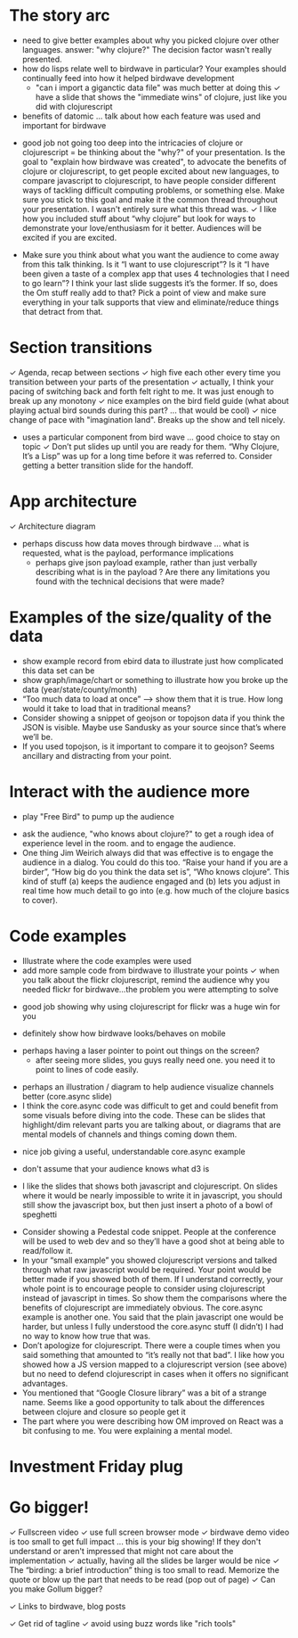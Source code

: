 # The story arc
- need to give better examples about why you picked clojure over other languages.  answer:  "why clojure?"  The decision factor wasn't really presented.
- how do lisps relate well to birdwave in particular?  Your examples should continually feed into how it helped birdwave development
  - "can i import a giganctic data file" was much better at doing this
✓ have a slide that shows the "immediate wins" of clojure, just like you did with clojurescript
- benefits of datomic ... talk about how each feature was used and important for birdwave
+ good job not going too deep into the intricacies of clojure or clojurescript
= be thinking about the "why?" of your presentation.  Is the goal to "explain how birdwave was created", to advocate the benefits of clojure or clojurescript, to get people excited about new languages, to compare javascript to clojurescript, to have people consider different ways of tackling difficult computing problems, or something else.  Make sure you stick to this goal and make it the common thread throughout your presentation.  I wasn't entirely sure what this thread was.
✓ I like how you included stuff about “why clojure” but look for ways to demonstrate your love/enthusiasm for it better. Audiences will be excited if you are excited.
- Make sure you think about what you want the audience to come away from this talk thinking.  Is it “I want to use clojurescript”? Is it “I have been given a taste of a complex app that uses 4 technologies that I need to go learn”? I think your last slide suggests it’s the former. If so, does the Om stuff really add to that? Pick a point of view and make sure everything in your talk supports that view and eliminate/reduce things that detract from that.

# Section transitions
✓ Agenda, recap between sections
✓ high five each other every time you transition between your parts of the presentation
   ✓ actually, I think your pacing of switching back and forth felt right to me.  It was just enough to break up any monotony
✓ nice examples on the bird field guide (what about playing actual bird sounds during this part? ... that would be cool)
✓ nice change of pace with "imagination land".  Breaks up the show and tell nicely.
   + uses a particular component from bird wave ... good choice to stay on topic
✓ Don’t put slides up until you are ready for them.  “Why Clojure, It’s a Lisp” was up for a long time before it was referred to. Consider getting a better transition slide for the handoff.

# App architecture
✓ Architecture diagram
- perhaps discuss how data moves through birdwave ... what is requested, what is the payload, performance implications
   - perhaps give json payload example, rather than just verbally describing what is in the payload
? Are there any limitations you found with the technical decisions that were made?

# Examples of the size/quality of the data
- show example record from ebird data to illustrate just how complicated this data set can be
- show graph/image/chart or something to illustrate how you broke up the data (year/state/county/month)
- “Too much data to load at once” —> show them that it is true. How long would it take to load that in traditional means?
- Consider showing a snippet of geojson or topojson data if you think the JSON is visible. Maybe use Sandusky as your source since that’s where we’ll be.
- If you used topojson, is it important to compare it to geojson?  Seems ancillary and distracting from your point.

# Interact with the audience more
+ play "Free Bird" to pump up the audience
- ask the audience, "who knows about clojure?" to get a rough idea of experience level in the room.  and to engage the audience.
- One thing Jim Weirich always did that was effective is to engage the audience in a dialog.  You could do this too.  “Raise your hand if you are a birder”, “How big do you think the data set is”, “Who knows clojure”.  This kind of stuff (a) keeps the audience engaged and (b) lets you adjust in real time how much detail to go into (e.g. how much of the clojure basics to cover).

# Code examples
- Illustrate where the code examples were used
- add more sample code from birdwave to illustrate your points
✓ when you talk about the flickr clojurescript, remind the audience why you needed flickr for birdwave...the problem you were attempting to solve
+ good job showing why using clojurescript for flickr was a huge win for you
- definitely show how birdwave looks/behaves on mobile
+ perhaps having a laser pointer to point out things on the screen?
   - after seeing more slides, you guys really need one.  you need it to point to lines of code easily.
- perhaps an illustration / diagram to help audience visualize channels better (core.async slide)
- I think the core.async code was difficult to get and could benefit from some visuals before diving into the code.  These can be slides that highlight/dim relevant parts you are talking about, or diagrams that are mental models of channels and things coming down them.
+ nice job giving a useful, understandable core.async example
- don't assume that your audience knows what d3 is
+ I like the slides that shows both javascript and clojurescript.  On slides where it would be nearly impossible to write it in javascript, you should still show the javascript box, but then just insert a photo of a bowl of speghetti
- Consider showing a Pedestal code snippet. People at the conference will be used to web dev and so they’ll have a good shot at being able to read/follow it.
- In your “small example” you showed clojurescript versions and talked through what raw javascript would be required. Your point would be better made if you showed both of them. If I understand correctly, your whole point is to encourage people to consider using clojurescript instead of javascript in times. So show them the comparisons where the benefits of clojurescript are immediately obvious.  The core.async example is another one. You said that the plain javascript one would be harder, but unless I fully understood the core.async stuff (I didn’t) I had no way to know how true that was.
- Don’t apologize for clojurescript. There were a couple times when you said something that amounted to “it’s really not that bad”. I like how you showed how a JS version mapped to a clojurescript version (see above) but no need to defend clojurescript in cases when it offers no significant advantages.
- You mentioned that “Google Closure library” was a bit of a strange name. Seems like a good opportunity to talk about the differences between clojure and closure so people get it
- The part where you were describing how OM improved on React was a bit confusing to me. You were explaining a mental model.

# Investment Friday plug

# Go bigger!
✓ Fullscreen video
✓ use full screen browser mode
✓ birdwave demo video is too small to get full impact ... this is your big showing!  If they don't understand or aren't impressed that might not care about the implementation
✓ actually, having all the slides be larger would be nice
✓ The “birding: a brief introduction” thing is too small to read.  Memorize the quote or blow up the part that needs to be read (pop out of page)
✓ Can you make Gollum bigger?

✓ Links to birdwave, blog posts

✓ Get rid of tagline
✓ avoid using buzz words like "rich tools"
